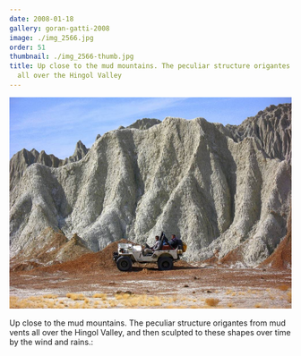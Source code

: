 ```yaml
---
date: 2008-01-18
gallery: goran-gatti-2008
image: ./img_2566.jpg
order: 51
thumbnail: ./img_2566-thumb.jpg
title: Up close to the mud mountains. The peculiar structure origantes from mud vents
  all over the Hingol Valley
---
```


![Up close to the mud mountains. The peculiar structure origantes from mud vents all over the Hingol Valley](./img_2566.jpg)

Up close to the mud mountains. The peculiar structure origantes from mud vents all over the Hingol Valley, and then sculpted to these shapes over time by the wind and rains.: